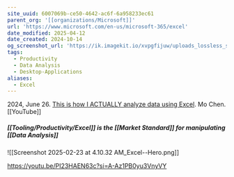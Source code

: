 ```yaml
---
site_uuid: 6007069b-ce50-4642-ac6f-6a958233ec61
parent_org: '[[organizations/Microsoft]]'
url: 'https://www.microsoft.com/en-us/microsoft-365/excel'
date_modified: 2025-04-12
date_created: 2024-10-14
og_screenshot_url: 'https://ik.imagekit.io/xvpgfijuw/uploads_lossless_screenshots_20250527_Microsoft_Excel_og_screenshot.jpeg'
tags:
  - Productivity
  - Data Analysis
  - Desktop-Applications
aliases:
  - Excel
---
```


2024, June 26. [This is how I ACTUALLY analyze data using Excel](http://localhost:5173/). Mo Chen. [[YouTube]]

##### [[Tooling/Productivity/Excel]] is the [[Market Standard]] for manipulating [[Data Analysis]]
![[Screenshot 2025-02-23 at 4.10.32 AM_Excel--Hero.png]]





https://youtu.be/PI23HAEN63c?si=A-Az1PB0yu3VnyVY